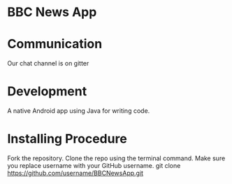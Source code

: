 # BBC News App

# Communication
Our chat channel is on gitter 

# Development
A native Android app using Java for writing code.

# Installing Procedure
Fork the repository.
Clone the repo using the terminal command. Make sure you replace username with your GitHub username.
git clone https://github.com/username/BBCNewsApp.git 
